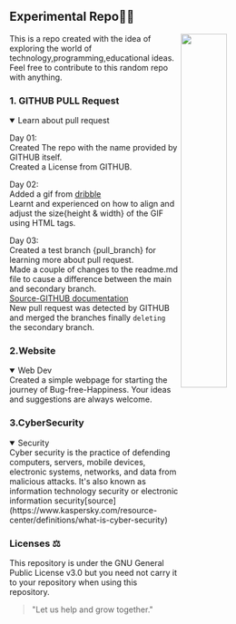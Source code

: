 <h2>Experimental Repo🧪🐛</h2>     

<img align=right width=40% height=40% src="think.gif">  

This is a repo created with the idea of exploring the world of technology,programming,educational ideas.  
Feel free to contribute to this random repo with anything.  

<!--details>
<summary>How do I dropdown?</summary>
<br>
This is how you dropdown.
</detail-->  


<h3>1. GITHUB PULL Request</h3>
<details open><summary>Learn about pull request</summary>
  
Day 01:  
Created The repo with the name provided by GITHUB itself.  
Created a License from GITHUB.    

  
Day 02:  
Added a gif from [dribble](https://dribbble.com/shots/15617302-Overthinking/attachments/7406673?mode=media)  
Learnt and experienced on how to align and adjust the size{height & width} of the GIF using HTML tags.  
<!--<img width=340 height=350 src="think.gif"-->  
  
Day 03:  
Created a test branch {pull_branch} for learning more about pull request.  
Made a couple of changes to the readme.md file to cause a difference between the main and secondary branch.  
[Source-GITHUB documentation](https://docs.github.com/en/pull-requests/collaborating-with-pull-requests/proposing-changes-to-your-work-with-pull-requests/about-pull-requests)  
New pull request was detected by GITHUB and merged the branches finally `deleting` the secondary branch.  
</details>  

<h3>2.Website</h3>  
<details open><summary>Web Dev</summary>    
Created a simple webpage for starting the journey of Bug-free-Happiness.  
Your ideas and suggestions are always welcome.    
</details>  

<h3>3.CyberSecurity</h3>
<details open><summary>Security</summary>
Cyber security is the practice of defending computers, servers, mobile devices, electronic systems, networks, and data from malicious attacks. It's also known as information technology security or electronic information security[source](https://www.kaspersky.com/resource-center/definitions/what-is-cyber-security)


   
<h3>Licenses ⚖</h3>  
This repository is under the GNU General Public License v3.0 but you need not carry it to your repository when using this repository.     

>"Let us help and grow together."   
